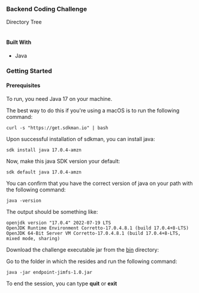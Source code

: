 ### Backend Coding Challenge
Directory Tree
<br>
<br>

#### Built With
* Java


### Getting Started
#### Prerequisites
To run, you need Java 17 on your machine.

The best way to do this if you're using a macOS is to run the following command:
```shell
curl -s "https://get.sdkman.io" | bash
```

Upon successful installation of sdkman, you can install java:
```shell
sdk install java 17.0.4-amzn
```

Now, make this java SDK version your default:
```shell
sdk default java 17.0.4-amzn
```

You can confirm that you have the correct version of java on your path with the following command:
```shell
java -version
```

The output should be something like:
```
openjdk version "17.0.4" 2022-07-19 LTS
OpenJDK Runtime Environment Corretto-17.0.4.8.1 (build 17.0.4+8-LTS)
OpenJDK 64-Bit Server VM Corretto-17.0.4.8.1 (build 17.0.4+8-LTS, mixed mode, sharing)
```

Download the challenge executable jar from the [bin](https://github.com/michaaelw/endpoint-jimfs/tree/master/bin) directory:

Go to the folder in which the resides and run the following command:
```shell
java -jar endpoint-jimfs-1.0.jar
```

To end the session, you can type **quit** or **exit**

